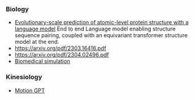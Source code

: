

### Biology

- [Evolutionary-scale prediction of atomic-level protein structure with a language model](https://www.science.org/doi/10.1126/science.ade2574) End to end Language model enabling structure sequence pairing, coupled with an equivariant transformer structure model at the end.
-  https://arxiv.org/pdf/2303.16416.pdf
-  https://arxiv.org/pdf/2304.02496.pdf
- [Biomedical simulation](https://www.biorxiv.org/content/10.1101/2023.06.16.545235v1.full.pdf)




### Kinesiology

- [Motion GPT](https://github.com/openmotionlab/motiongpt)